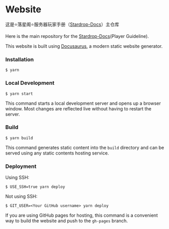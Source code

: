 # Website

这是⭐️落星阁⭐️服务器玩家手册（[Stardrop-Docs](https://stardrop-docs.netlify.app)）主仓库

Here is the main repository for the [Stardrop-Docs](https://stardrop-docs.netlify.app)(Player Guideline).

This website is built using [Docusaurus](https://docusaurus.io/), a modern static website generator.

### Installation

```
$ yarn
```

### Local Development

```
$ yarn start
```

This command starts a local development server and opens up a browser window. Most changes are reflected live without having to restart the server.

### Build

```
$ yarn build
```

This command generates static content into the `build` directory and can be served using any static contents hosting service.

### Deployment

Using SSH:

```
$ USE_SSH=true yarn deploy
```

Not using SSH:

```
$ GIT_USER=<Your GitHub username> yarn deploy
```

If you are using GitHub pages for hosting, this command is a convenient way to build the website and push to the `gh-pages` branch.
